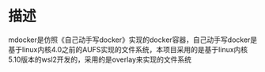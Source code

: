 # 描述
mdocker是仿照《自己动手写docker》实现的docker容器，自己动手写docker是基于linux内核4.0之前的AUFS实现的文件系统，本项目采用的是基于linux内核5.10版本的wsl2开发的，采用的是overlay来实现的文件系统

